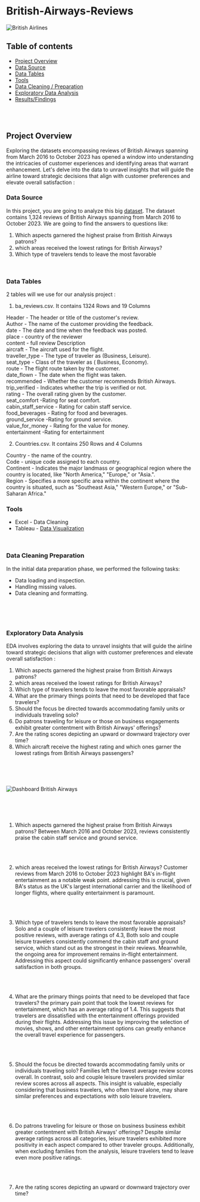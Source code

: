 # British-Airways-Reviews

![British Airlines](https://github.com/aliabdulelah/British-Airways-Reviews/assets/129835709/218c4c01-0d5e-430f-a95c-4442cef80fa8)


## Table of contents 
- [Project Overview](#Project-Overview)
- [Data Source](#Data-Source)
- [Data Tables](#Data-Tables)
- [Tools](#Tools)
- [ Data Cleaning / Preparation](#Data-Cleaning-Preparation)
- [Exploratory Data Analysis](#Exploratory-Data-Analysis)
- [Results/Findings](#Data-Analysis-Results-Findings)

 <br>
 <br>

## Project Overview

Exploring the datasets encompassing reviews of British Airways spanning from March 2016 to October 2023 has opened a window into understanding the intricacies of customer experiences and identifying areas that warrant enhancement. Let's delve into the data to unravel insights that will guide the airline toward strategic decisions that align with customer preferences and elevate overall satisfaction : 


### Data Source
In this project, you are going to analyze this big  [dataset](https://github.com/mochen862/tableau-end-to-end-portfolio-project). The dataset contains  1,324 reviews of British Airways spanning from March 2016 to October 2023. We are going to find the answers to questions like:

1. Which aspects garnered the highest praise from British Airways patrons?
2. which areas received the lowest ratings for British Airways?
3. Which type of travelers tends to leave the most favorable
   
<br>
<be>

### Data Tables
 2 tables will we use for our analysis project  :

1. ba_reviews.csv. It contains 1324 Rows and 19 Columns

Header - The header or title of the customer's review.
  <br>
Author - The name of the customer providing the feedback.
  <br>
 date - The date and time when the feedback was posted.
  <br>
place -  country of the reviewer
  <br>
content - full review Description 
  <br>
aircraft - The aircraft used for the flight.
  <br>
traveller_type -  The type of traveler as (Business, Leisure).
  <br>
seat_type - Class of the traveler as ( Business, Economy).
  <br>
route - The flight route taken by the customer.
  <br>
date_flown - The date when the flight was taken.
  <br>
recommended - Whether the customer recommends British Airways.
  <br>
trip_verified - Indicates whether the trip is verified or not.
  <br>
rating - The overall rating given by the customer.
  <br>
seat_comfort -Rating for seat comfort.
  <br>
cabin_staff_service - Rating for cabin staff service.
  <br>
food_beverages - Rating for food and beverages.
  <br>
ground_service -Rating for ground service.
  <br>
value_for_money -  Rating for the value for money.
  <br>
 entertainment -Rating for entertainment

2. Countries.csv. It contains 250 Rows and 4 Columns

Country - the name of the country.
  <br>
Code - unique code assigned to each country.
  <br>
 Continent - Indicates the major landmass or geographical region where the country is located, like "North America," "Europe," or "Asia.".
  <br>
Region -  Specifies a more specific area within the continent where the country is situated, such as "Southeast Asia," "Western Europe," or "Sub-Saharan Africa."
  <br>

  ### Tools 
- Excel - Data Cleaning
- Tableau - [Data Visualization](https://tabsoft.co/3If1x0N)

<br>
<be>

### Data Cleaning Preparation 

 In the initial data preparation phase, we performed the following tasks:

- Data loading and inspection.
- Handling missing values.
- Data cleaning and formatting.

<br>
<br>
<br>

### Exploratory Data Analysis
EDA involves exploring the data to unravel insights that will guide the airline toward strategic decisions that align with customer preferences and elevate overall satisfaction :

1. Which aspects garnered the highest praise from British Airways patrons?
2. which areas received the lowest ratings for British Airways?
3. Which type of travelers tends to leave the most favorable appraisals?
4. What are the primary things points that need to be developed that face travelers?
5. Should the focus be directed towards accommodating family units or individuals traveling solo?
6. Do patrons traveling for leisure or those on business engagements exhibit greater contentment with British Airways' offerings?
7. Are the rating scores depicting an upward or downward trajectory over time?
8. Which aircraft receive the highest rating and which ones garner the lowest ratings from British Airways passengers?

<br>
<br>
<br>

 ![Dashboard British Airways ](https://github.com/aliabdulelah/British-Airways-Reviews/assets/129835709/d4b29564-70ec-412d-9293-53648c029a50)

<br>
<br>
<br>

1. Which aspects garnered the highest praise from British Airways patrons?
Between March 2016 and October 2023, reviews consistently praise the cabin staff service and ground service.

<br>
<br>

2. which areas received the lowest ratings for British Airways?
Customer reviews from March 2016 to October 2023 highlight BA's in-flight entertainment as a notable weak point. addressing this is crucial, given BA's status as the UK's largest international carrier and the likelihood of longer flights, where quality entertainment is paramount.

<br>
<br>


3. Which type of travelers tends to leave the most favorable appraisals?
Solo and a couple of leisure travelers consistently leave the most positive reviews, with average ratings of 4.3, Both solo and couple leisure travelers consistently commend the cabin staff and ground service, which stand out as the strongest in their reviews. Meanwhile, the ongoing area for improvement remains in-flight entertainment. Addressing this aspect could significantly enhance passengers' overall satisfaction in both groups.

<br>
<br>

4. What are the primary things points that need to be developed that face travelers?
the primary pain point that took the lowest reviews for entertainment, which has an average rating of 1.4. This suggests that travelers are dissatisfied with the entertainment offerings provided during their flights. Addressing this issue by improving the selection of movies, shows, and other entertainment options can greatly enhance the overall travel experience for passengers.

<br>
<br>

5. Should the focus be directed towards accommodating family units or individuals traveling solo?
Families left the lowest average review scores overall. In contrast, solo and couple leisure travelers provided similar review scores across all aspects. This insight is valuable, especially considering that business travelers, who often travel alone, may share similar preferences and expectations with solo leisure travelers.


<br>
<br>

6. Do patrons traveling for leisure or those on business business exhibit greater contentment with British Airways' offerings?
Despite similar average ratings across all categories, leisure travelers exhibited more positivity in each aspect compared to other traveler groups. Additionally, when excluding families from the analysis, leisure travelers tend to leave even more positive ratings.

<br>
<br>

7. Are the rating scores depicting an upward or downward trajectory over time?


